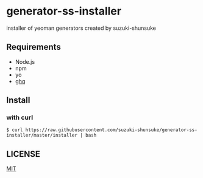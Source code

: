 # generator-ss-installer

installer of yeoman generators created by suzuki-shunsuke

## Requirements

* Node.js
* npm
* yo
* [ghq](https://github.com/motemen/ghq)

## Install

### with curl

```
$ curl https://raw.githubusercontent.com/suzuki-shunsuke/generator-ss-installer/master/installer | bash
```

## LICENSE

[MIT](LICENSE)
